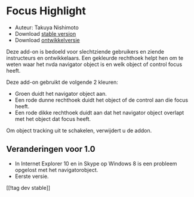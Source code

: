 # Focus Highlight #

* Auteur: Takuya Nishimoto
* Download [stable version][2]
* Download [ontwikkelversie][1]

Deze add-on is bedoeld voor slechtziende gebruikers en ziende instructeurs
en ontwikkelaars. Een gekleurde rechthoek helpt hen om te weten waar het
nvda navigator object is en welk object of control focus heeft.

Deze add-on gebruikt de volgende 2 kleuren:

* Groen duidt het navigator object aan.
* Een rode dunne rechthoek duidt het object of de control aan die focus
  heeft.
* Een rode dikke rechthoek duidt aan dat het navigator object overlapt met
  het object dat focus heeft.

Om object tracking uit te schakelen, verwijdert u de addon.

## Veranderingen voor 1.0 ##

* In Internet Explorer 10 en in Skype op Windows 8 is een probleem opgelost
  met het navigatorobject.
* Eerste versie.

[[!tag dev stable]]

[1]: http://addons.nvda-project.org/files/get.php?file=fh-dev

[2]: http://addons.nvda-project.org/files/get.php?file=fh
